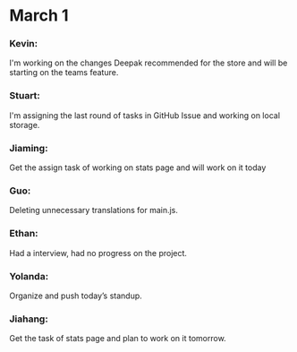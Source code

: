 # March 1

### Kevin:
I'm working on the changes Deepak recommended for the store and will be starting on the teams feature.

### Stuart:
I'm assigning the last round of tasks in GitHub Issue and working on local storage.

### Jiaming:
Get the assign task of working on stats page and will work on it today

### Guo:
Deleting unnecessary translations for main.js.

### Ethan:
Had a interview, had no progress on the project.

### Yolanda:
Organize and push today’s standup.

### Jiahang:
Get the task of stats page and plan to work on it tomorrow.
